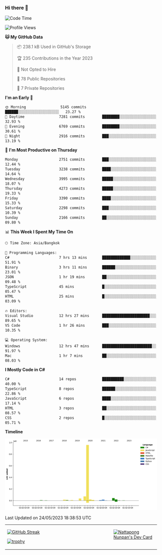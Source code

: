 ### Hi there 👋

<!--START_SECTION:waka-->
![Code Time](http://img.shields.io/badge/Code%20Time-581%20hrs%2037%20mins-blue)

![Profile Views](http://img.shields.io/badge/Profile%20Views-0-blue)

**🐱 My GitHub Data** 

> 📦 238.1 kB Used in GitHub's Storage 
 > 
> 🏆 235 Contributions in the Year 2023
 > 
> 🚫 Not Opted to Hire
 > 
> 📜 78 Public Repositories 
 > 
> 🔑 7 Private Repositories 
 > 
**I'm an Early 🐤** 

```text
🌞 Morning                5145 commits        ██████░░░░░░░░░░░░░░░░░░░   23.27 % 
🌆 Daytime                7281 commits        ████████░░░░░░░░░░░░░░░░░   32.93 % 
🌃 Evening                6769 commits        ████████░░░░░░░░░░░░░░░░░   30.61 % 
🌙 Night                  2916 commits        ███░░░░░░░░░░░░░░░░░░░░░░   13.19 % 
```
📅 **I'm Most Productive on Thursday** 

```text
Monday                   2751 commits        ███░░░░░░░░░░░░░░░░░░░░░░   12.44 % 
Tuesday                  3238 commits        ████░░░░░░░░░░░░░░░░░░░░░   14.64 % 
Wednesday                3995 commits        █████░░░░░░░░░░░░░░░░░░░░   18.07 % 
Thursday                 4273 commits        █████░░░░░░░░░░░░░░░░░░░░   19.33 % 
Friday                   3390 commits        ████░░░░░░░░░░░░░░░░░░░░░   15.33 % 
Saturday                 2298 commits        ███░░░░░░░░░░░░░░░░░░░░░░   10.39 % 
Sunday                   2166 commits        ██░░░░░░░░░░░░░░░░░░░░░░░   09.80 % 
```


📊 **This Week I Spent My Time On** 

```text
🕑︎ Time Zone: Asia/Bangkok

💬 Programming Languages: 
C#                       7 hrs 13 mins       █████████████░░░░░░░░░░░░   51.91 % 
Binary                   3 hrs 11 mins       ██████░░░░░░░░░░░░░░░░░░░   23.01 % 
JSON                     1 hr 19 mins        ██░░░░░░░░░░░░░░░░░░░░░░░   09.48 % 
TypeScript               45 mins             █░░░░░░░░░░░░░░░░░░░░░░░░   05.47 % 
HTML                     25 mins             █░░░░░░░░░░░░░░░░░░░░░░░░   03.09 % 

🔥 Editors: 
Visual Studio            12 hrs 27 mins      ██████████████████████░░░   89.65 % 
VS Code                  1 hr 26 mins        ███░░░░░░░░░░░░░░░░░░░░░░   10.35 % 

💻 Operating System: 
Windows                  12 hrs 47 mins      ███████████████████████░░   91.97 % 
Mac                      1 hr 7 mins         ██░░░░░░░░░░░░░░░░░░░░░░░   08.03 % 
```

**I Mostly Code in C#** 

```text
C#                       14 repos            ██████████░░░░░░░░░░░░░░░   40.00 % 
TypeScript               8 repos             ██████░░░░░░░░░░░░░░░░░░░   22.86 % 
JavaScript               6 repos             ████░░░░░░░░░░░░░░░░░░░░░   17.14 % 
HTML                     3 repos             ██░░░░░░░░░░░░░░░░░░░░░░░   08.57 % 
CSS                      2 repos             █░░░░░░░░░░░░░░░░░░░░░░░░   05.71 % 
```



**Timeline**

![Lines of Code chart](https://raw.githubusercontent.com/aixasz/aixasz/main/assets/bar_graph.png)


 Last Updated on 24/05/2023 18:38:53 UTC
<!--END_SECTION:waka-->

<table>
<tr>
<td width="70%" valign="top">
 
 [![GitHub Streak](http://github-readme-streak-stats.herokuapp.com?user=aixasz&theme=github-dark&hide_border=true&date_format=%5BY%20%5DM%20j)](https://git.io/streak-stats)

 [![trophy](https://github-profile-trophy.vercel.app/?username=aixasz&theme=onedark)](https://github.com/ryo-ma/github-profile-trophy)
 </td>
<td width="30%" valign="top">
 
<a href="https://app.daily.dev/aixasz"><img src="https://api.daily.dev/devcards/403207936e6547c9a85ea449e9f3abe8.png?r=re8" alt="Nattapong Nunpan's Dev Card"/></a>

 </td>
</tr>
</table>
 
